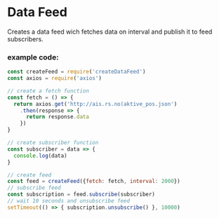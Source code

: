 # Data Feed
Creates a data feed wich fetches data on interval and publish it to feed subscribers.

### example code:
```javascript
const createFeed = require('createDataFeed')
const axios = require('axios')

// create a fetch function
const fetch = () => {
  return axios.get('http://ais.rs.no(aktive_pos.json')
    .then(response => {
      return response.data
    })
}

// create subscriber function 
const subscriber = data => {
  console.log(data)
}

// create feed
const feed = createFeed({fetch: fetch, interval: 2000})
// subscribe feed
const subscription = feed.subscribe(subscriber)
// wait 10 seconds and unsubscribe feed
setTimeout(() => { subscription.unsubscribe() }, 10000)
```
